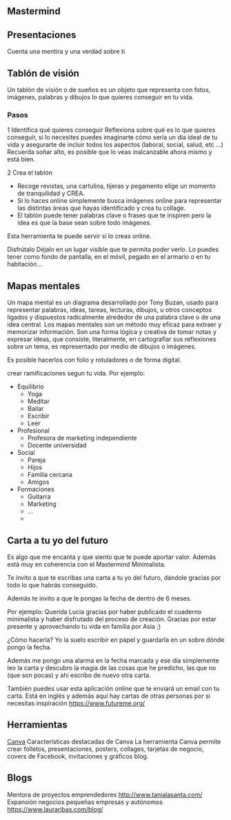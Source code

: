 Mastermind
----------
## Presentaciones
Cuenta una mentira y una verdad sobre ti

## Tablón de visión
Un tablón de visión o de sueños es un objeto que representa con fotos, imágenes, palabras y dibujos lo que quieres conseguir en tu vida.

### Pasos
1 Identifica qué quieres conseguir
  Reflexiona sobre qué es lo que quieres conseguir, si lo necesites puedes imaginarte cómo sería un día ideal de tu vida y asegurarte de incluir todos los aspectos (laboral, social, salud, etc ...)
  Recuerda soñar alto, es posible que lo veas inalcanzable ahora mismo y está bien.

2 Crea el tablón
  + Recoge revistas, una cartulina, tijeras y pegamento elige un momento de tranquilidad y CREA.
  + Si lo haces online simplemente busca imágenes online para representar las distintas áreas que hayas identificado y crea tu collage.
  + El tablón puede tener palabras clave o frases que te inspiren pero la idea es que la base sean sobre todo imágenes.

Esta herramienta te puede servir si lo creas online.

Disfrútalo
Déjalo en un lugar visible que te permita poder verlo. Lo puedes tener como fondo de pantalla, en el móvil,  pegado en el armario o en tu habitación…

## Mapas mentales
Un mapa mental es un diagrama desarrollado por Tony Buzan, usado para representar palabras, ideas, tareas, lecturas, dibujos, u otros conceptos ligados y dispuestos radicalmente alrededor de una palabra clave o de una idea central. Los mapas mentales son un método muy eficaz para extraer y memorizar información. Son una forma lógica y creativa de tomar notas y expresar ideas, que consiste, literalmente, en cartografiar sus reflexiones sobre un tema, es representado por medio de dibujos o imágenes.

Es posible hacerlos con folio y rotuladores o de forma digital.

crear ramificaciones segun tu vida. Por ejemplo:
+ Equilibrio
  - Yoga
  - Meditar
  - Bailar
  - Escribir
  - Leer
+ Profesional
  + Profesora de marketing independiente
  + Docente universidad
+ Social
  + Pareja
  + Hijos
  + Familia cercana
  + Amigos
+ Formaciones
  + Guitarra
  + Marketing
  + ...
  +




## Carta a tu yo del futuro
Es algo que me encanta y que siento que te puede aportar valor. Además está muy en coherencia con el Mastermind Minimalista.

Te invito a que te escribas una carta a tu yo del futuro, dándole gracias por todo lo que habrás conseguido.

Además te invito a que le pongas la fecha de dentro de 6 meses.

Por ejemplo:
Querida Lucia gracias por haber publicado el cuaderno minimalista y haber disfrutado del proceso de creación.
Gracias por estar presente y aprovechando tu vida en familia por Asia ;)

¿Cómo hacerla?
Yo la suelo escribir en papel y guardarla en un sobre dónde pongo la fecha.

Además me pongo una alarma en la fecha marcada y ese día simplemente leo la carta y descubro la magia de las cosas que he predicho, las que no (que son pocas) y ahí escribo de nuevo otra carta.

También puedes usar esta aplicación online que te enviará un email con tu carta. Está en inglés y además aquí hay cartas de otras personas por si necesitas inspiración https://www.futureme.org/


## Herramientas
[Canva](https://www.canva.com/)
Características destacadas de Canva
La herramienta Canva permite crear folletos, presentaciones, posters, collages, tarjetas de negocio, covers de Facebook, invitaciones y gráficos blog.


## Blogs
Mentora de proyectos emprendedores
http://www.tanialasanta.com/
Expansión negocios pequeñas empresas y autónomos
https://www.lauraribas.com/blog/
